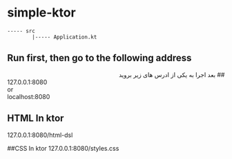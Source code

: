 # simple-ktor


```
----- src
        |----- Application.kt
```

##  Run first, then go to the following address
<div id="fa" dir="rtl">
## بعد اجرا به یکی از ادرس های زیر بروید 
</div>
127.0.0.1:8080
<br>
or
<br>
localhost:8080

## HTML In ktor
127.0.0.1:8080/html-dsl

##CSS In ktor
127.0.0.1:8080/styles.css
